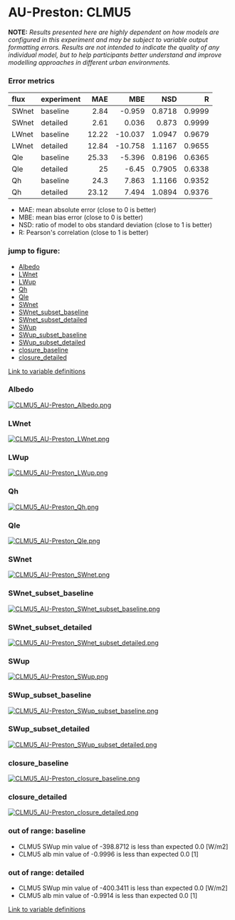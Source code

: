 # AU-Preston: CLMU5

**NOTE:** *Results presented here are highly dependent on how models are configured in this experiment and may be subject to variable output formatting errors. Results are not intended to indicate the quality of any individual model, but to help participants better understand and improve modelling approaches in different urban environments.*

### Error metrics

| flux   | experiment   |   MAE |     MBE |    NSD |      R |
|:-------|:-------------|------:|--------:|-------:|-------:|
| SWnet  | baseline     |  2.84 |  -0.959 | 0.8718 | 0.9999 |
| SWnet  | detailed     |  2.61 |   0.036 | 0.873  | 0.9999 |
| LWnet  | baseline     | 12.22 | -10.037 | 1.0947 | 0.9679 |
| LWnet  | detailed     | 12.84 | -10.758 | 1.1167 | 0.9655 |
| Qle    | baseline     | 25.33 |  -5.396 | 0.8196 | 0.6365 |
| Qle    | detailed     | 25    |  -6.45  | 0.7905 | 0.6338 |
| Qh     | baseline     | 24.3  |   7.863 | 1.1166 | 0.9352 |
| Qh     | detailed     | 23.12 |   7.494 | 1.0894 | 0.9376 |

 - MAE: mean absolute error (close to 0 is better)
 - MBE: mean bias error (close to 0 is better)
 - NSD: ratio of model to obs standard deviation (close to 1 is better)
 - R: Pearson's correlation (close to 1 is better)

### jump to figure:
 - [Albedo](#albedo)
 - [LWnet](#lwnet)
 - [LWup](#lwup)
 - [Qh](#qh)
 - [Qle](#qle)
 - [SWnet](#swnet)
 - [SWnet_subset_baseline](#swnet_subset_baseline)
 - [SWnet_subset_detailed](#swnet_subset_detailed)
 - [SWup](#swup)
 - [SWup_subset_baseline](#swup_subset_baseline)
 - [SWup_subset_detailed](#swup_subset_detailed)
 - [closure_baseline](#closure_baseline)
 - [closure_detailed](#closure_detailed)

[Link to variable definitions](../modelattrs/variable_definitions.md)

### <a name="albedo"></a>Albedo
[![CLMU5_AU-Preston_Albedo.png](CLMU5_AU-Preston_Albedo.png)](CLMU5_AU-Preston_Albedo.png)

### <a name="lwnet"></a>LWnet
[![CLMU5_AU-Preston_LWnet.png](CLMU5_AU-Preston_LWnet.png)](CLMU5_AU-Preston_LWnet.png)

### <a name="lwup"></a>LWup
[![CLMU5_AU-Preston_LWup.png](CLMU5_AU-Preston_LWup.png)](CLMU5_AU-Preston_LWup.png)

### <a name="qh"></a>Qh
[![CLMU5_AU-Preston_Qh.png](CLMU5_AU-Preston_Qh.png)](CLMU5_AU-Preston_Qh.png)

### <a name="qle"></a>Qle
[![CLMU5_AU-Preston_Qle.png](CLMU5_AU-Preston_Qle.png)](CLMU5_AU-Preston_Qle.png)

### <a name="swnet"></a>SWnet
[![CLMU5_AU-Preston_SWnet.png](CLMU5_AU-Preston_SWnet.png)](CLMU5_AU-Preston_SWnet.png)

### <a name="swnet_subset_baseline"></a>SWnet_subset_baseline
[![CLMU5_AU-Preston_SWnet_subset_baseline.png](CLMU5_AU-Preston_SWnet_subset_baseline.png)](CLMU5_AU-Preston_SWnet_subset_baseline.png)

### <a name="swnet_subset_detailed"></a>SWnet_subset_detailed
[![CLMU5_AU-Preston_SWnet_subset_detailed.png](CLMU5_AU-Preston_SWnet_subset_detailed.png)](CLMU5_AU-Preston_SWnet_subset_detailed.png)

### <a name="swup"></a>SWup
[![CLMU5_AU-Preston_SWup.png](CLMU5_AU-Preston_SWup.png)](CLMU5_AU-Preston_SWup.png)

### <a name="swup_subset_baseline"></a>SWup_subset_baseline
[![CLMU5_AU-Preston_SWup_subset_baseline.png](CLMU5_AU-Preston_SWup_subset_baseline.png)](CLMU5_AU-Preston_SWup_subset_baseline.png)

### <a name="swup_subset_detailed"></a>SWup_subset_detailed
[![CLMU5_AU-Preston_SWup_subset_detailed.png](CLMU5_AU-Preston_SWup_subset_detailed.png)](CLMU5_AU-Preston_SWup_subset_detailed.png)

### <a name="closure_baseline"></a>closure_baseline
[![CLMU5_AU-Preston_closure_baseline.png](CLMU5_AU-Preston_closure_baseline.png)](CLMU5_AU-Preston_closure_baseline.png)

### <a name="closure_detailed"></a>closure_detailed
[![CLMU5_AU-Preston_closure_detailed.png](CLMU5_AU-Preston_closure_detailed.png)](CLMU5_AU-Preston_closure_detailed.png)

### out of range: baseline

 - CLMU5 SWup min value of -398.8712 is less than expected 0.0 [W/m2]
 - CLMU5 alb min value of -0.9996 is less than expected 0.0 [1]

### out of range: detailed

 - CLMU5 SWup min value of -400.3411 is less than expected 0.0 [W/m2]
 - CLMU5 alb min value of -0.9914 is less than expected 0.0 [1]


[Link to variable definitions](variable_definitions.md)

